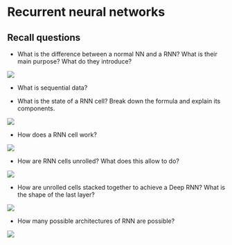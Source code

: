 # Recurrent neural networks

## Recall questions

- What is the difference between a normal NN and a RNN? What is their main purpose? What do they introduce?

![](../../..//ML/rnn1.png)

- What is sequential data?

- What is the state of a RNN cell? Break down the formula and explain its components.

![](../../..//ML/rnn3.png)

- How does a RNN cell work?

![](../../..//ML/rnn2.png)

- How are RNN cells unrolled? What does this allow to do?

![](../../..//ML/rnn4.png)

- How are unrolled cells stacked together to achieve a Deep RNN? What is the shape of the last layer?

![](../../..//ML/rnn5.png)

- How many possible architectures of RNN are possible?

![](../../..//ML/rnn6.png)